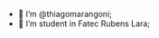 - 👋 I’m @thiagomarangoni;
- 👀 I’m student in Fatec Rubens Lara;



<!---
thiagomarangoni/thiagomarangoni is a ✨ special ✨ repository because its `README.md` (this file) appears on your GitHub profile.
You can click the Preview link to take a look at your changes.
--->
